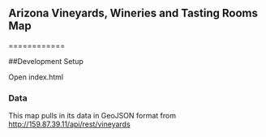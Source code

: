 ## Arizona Vineyards, Wineries and Tasting Rooms Map
============

##Development Setup

Open index.html

### Data

This map pulls in its data in GeoJSON format from http://159.87.39.11/api/rest/vineyards